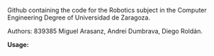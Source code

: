 Github containing the code for the Robotics subject in the Computer Engineering Degree of Universidad de Zaragoza.

Authors: 839385 Miguel Arasanz, Andrei Dumbrava, Diego Roldán.

**Usage:**
